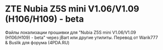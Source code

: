 ZTE Nubia Z5S mini V1.06/V1.09 (H106/H109) - beta
===================
Файлы локализации прошивки для "Nubia Z5S mini V1.06/V1.09 (H106/H109) - beta" через jBart или другие утилиты. Перевод от Warik777 & Buslik для форума (4PDA.RU)